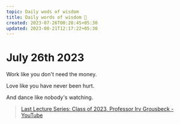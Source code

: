 ```yaml
---
topic: Daily wods of wisdom
title: Daily words of wisdom 🧙
created: 2023-07-26T00:28:45+05:30
updated: 2023-08-21T12:17:22+05:30
---
```


# July 26th 2023

Work like you don't need the money.

Love like you have never been hurt.

And dance like nobody's watching.

> [Last Lecture Series: Class of 2023, Professor Irv Grousbeck - YouTube](https://youtu.be/XoUfV1mgwk0?t=194)

